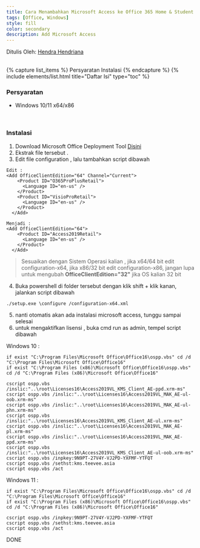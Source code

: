 ```yaml
---
title: Cara Menambahkan Microsoft Access ke Office 365 Home & Student
tags: [Office, Windows]
style: fill
color: secondary
description: Add Microsoft Access
---
```


Ditulis Oleh: [Hendra Hendriana](https://hendra-hendriana.github.io/about)

<br>
{% capture list_items %}
Persyaratan
Instalasi
{% endcapture %}
{% include elements/list.html title="Daftar Isi" type="toc" %}

<br>

### Persyaratan
- Windows 10/11 x64/x86

<br>

### Instalasi

1. Download Microsoft Office Deployment Tool [Disini](https://www.microsoft.com/en-us/download/details.aspx?id=49117)
2. Ekstrak file tersebut .
3. Edit file configuration , lalu tambahkan script dibawah

```
Edit :
<Add OfficeClientEdition="64" Channel="Current">
    <Product ID="O365ProPlusRetail">
      <Language ID="en-us" />
    </Product>
    <Product ID="VisioProRetail">
      <Language ID="en-us" />
    </Product>
  </Add>

Menjadi :
<Add OfficeClientEdition="64">
    <Product ID="Access2019Retail">
      <Language ID="en-us" />
    </Product>
  </Add>
```

> Sesuaikan dengan Sistem Operasi kalian , jika x64/64 bit edit configuration-x64, jika x86/32 bit edit configuration-x86, jangan lupa untuk mengubah **OfficeClientEdition="32"** jika OS kalian 32 bit

4. Buka powershell di folder tersebut dengan klik shift + klik kanan, jalankan script dibawah
```
./setup.exe \configure /configuration-x64.xml 
```
5. nanti otomatis akan ada instalasi microsoft access, tunggu sampai selesai
6. untuk mengaktifkan lisensi , buka cmd run as admin, tempel script dibawah

Windows 10 :
```
if exist "C:\Program Files\Microsoft Office\Office16\ospp.vbs" cd /d "C:\Program Files\Microsoft Office\Office16"
if exist "C:\Program Files (x86)\Microsoft Office\Office16\ospp.vbs" cd /d "C:\Program Files (x86)\Microsoft Office\Office16"

cscript ospp.vbs /inslic:"..\root\Licenses16\Access2019VL_KMS_Client_AE-ppd.xrm-ms"
cscript ospp.vbs /inslic:"..\root\Licenses16\Access2019VL_MAK_AE-ul-oob.xrm-ms"
cscript ospp.vbs /inslic:"..\root\Licenses16\Access2019VL_MAK_AE-ul-phn.xrm-ms"
cscript ospp.vbs /inslic:"..\root\Licenses16\Access2019VL_KMS_Client_AE-ul.xrm-ms"
cscript ospp.vbs /inslic:"..\root\Licenses16\Access2019VL_MAK_AE-pl.xrm-ms"
cscript ospp.vbs /inslic:"..\root\Licenses16\Access2019VL_MAK_AE-ppd.xrm-ms"
cscript ospp.vbs /inslic:"..\root\Licenses16\Access2019VL_KMS_Client_AE-ul-oob.xrm-ms"
cscript ospp.vbs /inpkey:9N9PT-27V4Y-VJ2PD-YXFMF-YTFQT
cscript ospp.vbs /sethst:kms.teevee.asia
cscript ospp.vbs /act
```
 
Windows 11 :
```
if exist "C:\Program Files\Microsoft Office\Office16\ospp.vbs" cd /d "C:\Program Files\Microsoft Office\Office16"
if exist "C:\Program Files (x86)\Microsoft Office\Office16\ospp.vbs" cd /d "C:\Program Files (x86)\Microsoft Office\Office16"

cscript ospp.vbs /inpkey:9N9PT-27V4Y-VJ2PD-YXFMF-YTFQT
cscript ospp.vbs /sethst:kms.teevee.asia
cscript ospp.vbs /act
```

DONE

